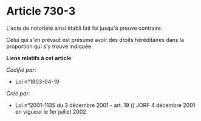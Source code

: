 # Article 730-3

L'acte de notoriété ainsi établi fait foi jusqu'à preuve contraire.

Celui qui s'en prévaut est présumé avoir des droits héréditaires dans la proportion qui s'y trouve indiquée.

**Liens relatifs à cet article**

_Codifié par_:

  - Loi n°1803-04-19

_Créé par_:

  - Loi n°2001-1135 du 3 décembre 2001 - art. 19 () JORF 4 décembre 2001 en vigueur le 1er juillet 2002
